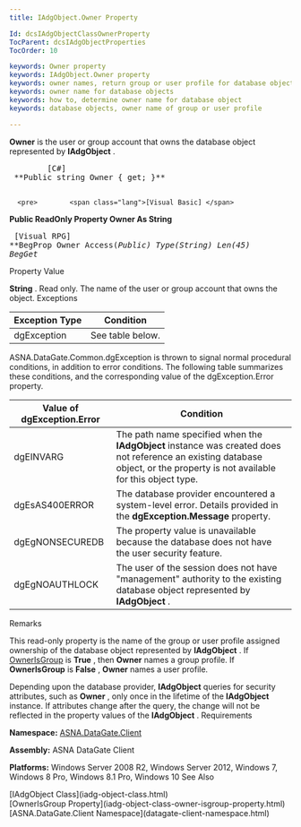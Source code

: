 ```yaml
---
title: IAdgObject.Owner Property

Id: dcsIAdgObjectClassOwnerProperty
TocParent: dcsIAdgObjectProperties
TocOrder: 10

keywords: Owner property
keywords: IAdgObject.Owner property
keywords: owner names, return group or user profile for database object
keywords: owner name for database objects
keywords: how to, determine owner name for database object
keywords: database objects, owner name of group or user profile

---
```


**Owner** is the user or group account that owns the database object represented by **IAdgObject** .
<pre>        <span class="lang">[C#]</span>
 **Public string Owner { get; }** 
      </pre>
      <pre>        <span class="lang">[Visual Basic] </span>
 **Public ReadOnly Property Owner As String** 
      </pre>
      <pre class="prettyprint">
        <span class="lang">[Visual RPG]</span>
 **BegProp Owner Access(*Public) Type(*String) Len(45)
   BegGet** 
      </pre>

Property Value

**String** . Read only. The name of the user or group account that owns the object. 
Exceptions



| Exception Type | Condition |
| ---- | ---- |
| dgException | See table below. |



ASNA.DataGate.Common.dgException is thrown to signal normal procedural conditions, in addition to error conditions. The following table summarizes these conditions, and the corresponding value of the dgException.Error property.



| Value of dgException.Error | Condition |
| ---- | ---- |
| <p>dgEINVARG | The path name specified when the **IAdgObject** instance was created does not reference an existing database object, or the property is not available for this object type. |
| dgEsAS400ERROR | The database provider encountered a system-level error. Details provided in the **dgException.Message** property. |
| dgEgNONSECUREDB | The property value is unavailable because the database does not have the user security feature. |
| dgEgNOAUTHLOCK | The user of the session does not have "management" authority to the existing database object represented by **IAdgObject** . |



Remarks

This read-only property is the name of the group or user profile assigned ownership of the database object represented by **IAdgObject** . If [OwnerIsGroup](iadg-object-class-owner-isgroup-property.html) is **True** , then **Owner** names a group profile. If **OwnerIsGroup** is **False** , **Owner** names a user profile.

Depending upon the database provider, **IAdgObject** queries for security attributes, such as **Owner** , only once in the lifetime of the **IAdgObject** instance. If attributes change after the query, the change will not be reflected in the property values of the **IAdgObject** . 
Requirements

**Namespace:** [ASNA.DataGate.Client](datagate-client-namespace.html) 

**Assembly:** ASNA DataGate Client

**Platforms:** Windows Server 2008 R2, Windows Server 2012, Windows 7, Windows 8 Pro, Windows 8.1 Pro, Windows 10
See Also

<dl />
      [IAdgObject Class](iadg-object-class.html)
      <br />
      [OwnerIsGroup Property](iadg-object-class-owner-isgroup-property.html)
      <br />
      [ASNA.DataGate.Client Namespace](datagate-client-namespace.html)

